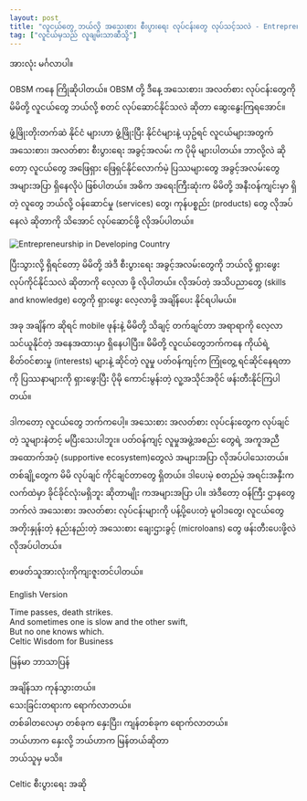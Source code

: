```yaml
---
layout: post
title: "လူငယ်တွေ ဘယ်လို အသေးစား စီးပွားရေး လုပ်ငန်းတွေ လုပ်သင့်သလဲ - Entrepreneurship  in Developing Country"
tag: ["လူငယ်မှသည် လူချမ်းသာဆီသို့"]
---
```


အားလုံး မင်္ဂလာပါ။

OBSM ကနေ ကြိုဆိုပါတယ်။ OBSM တို့ ဒီနေ့ အသေးစား၊ အလတ်စား လုပ်ငန်းတွေကို မိမိတို့ လူငယ်တွေ ဘယ်လို့ စတင် လုပ်ဆောင်နိုင်သလဲ ဆိုတာ ဆွေးနွေးကြရအောင်။

ဖွံ့ဖြိုးတိုးတက်ဆဲ နိုင်ငံ များဟာ ဖွံ့ဖြိုးပြီး နိုင်ငံများနဲ့ ယှဥ်ရင် လူငယ်များအတွက် အသေးစား၊ အလတ်စား စီးပွားရေး အခွင့်အလမ်း က ပိုမို များပါတယ်။ ဘာလို့လဲ ဆိုတော့ လူငယ်တွေ အဖြေရှား ဖြေရှင်နိုင်လောက်မဲ့ ပြဿများတွေ အခွင့်အလမ်းတွေ အများအပြာ ရှိနေလိုပဲ ဖြစ်ပါတယ်။ အဓိက အရေးကြီးဆုံးက မိမိတို့ အနီးဝန်ကျင်းမှာ ရှိတဲ့ လူတွေ ဘယ်လို့ ဝန်ဆောင်မှု (services) တွေ၊ ကုန်ပစ္စည်း (products) တွေ လိုအပ်နေလဲ ဆိုတာကို သိအောင် လုပ်ဆောင်ဖို့ လိုအပ်ပါတယ်။

<!-- more -->
<img src="http://drive.google.com/uc?export=view&id=1TRR9a0FZOmk4-hO_Vjntiw8twCPjDXi_" alt="Entrepreneurship  in Developing Country">


ပြီးသွားလို့ ရှိရင်တော့  မိမိတို့ အဲဒီ စီးပွားရေး အခွင့်အလမ်းတွေကို ဘယ်လို့ ရှားဖွေး လုပ်ကိုင်နိုင်သလဲ ဆိုတာကို လေ့လာ ဖို့ လိုပါတယ်။ လိုအပ်တဲ့ အသိပညာတွေ (skills and knowledge) တွေကို ရှားဖွေး လေ့လာဖို့ အချိန်ပေး နိုင်ရပါမယ်။

အခု အချိန်က ဆိုရင် mobile ဖုန်းနဲ့ မိမိတို့ သိချင့် တက်ချင်တာ အရာရာကို လေ့လာသင်ယူနိုင်တဲ့ အနေအထားမှာ ရှိနေပါပြီး။ မိမိတို့ လူငယ်တွေဘက်ကနေ ကိုယ်ရဲ့ စိတ်ဝင်စားမှု (interests) များနဲ့ ဆိုင်တဲ့ လူမှု ပတ်ဝန်ကျင့်က ကြုံတွေ့ ရင်ဆိုင်နေရတာကို  ပြဿနာများကို ရှားဖွေးပြီး ပိုမို ကောင်းမွန်းတဲ့ လူ့အသိုင်အဝိုင် ဖန်းတီးနိုင်ကြပါတယ်။

ဒါကတော့ လူငယ်တွေ ဘက်ကပေါ့။ အသေးစား အလတ်စား လုပ်ငန်းတွေက လုပ်ချင်တဲ့ သူများနဲတင့် မပြီးသေးပါဘူး။ ပတ်ဝန်ကျင့် လူမှုအဖွဲ့အစည်း တွေရဲ့ အကူအညီ အထောက်အပံ့ (supportive ecosystem)တွေလဲ အများအပြာ လိုအပ်ပါသေးတယ်။ တစ်ချို့တွေက မိမိ လုပ်ချင် ကိုင်ချင်တာတွေ ရှိတယ်။ ဒါပေးမဲ့ စတည်မဲ့ အရင်းအနှီးက လက်ထဲမှာ ခိုင်ခိုင်လုံးမရှိဘူး ဆိုတာမျိုး ကအများအပြာ ပါ။ အဲဒီတော့ ဝန်ကြီး ဌာနတွေ ဘက်လဲ အသေးစား အလတ်စား လုပ်ငန်းများကို ပန့်ပို့ပေးတဲ့ မူဝါဒတွေ၊ လူငယ်တွေ အတိုးနှုန်းတဲ့ နည်းနည်းတဲ့ အသေးစား ချေးဌားခွင့် (microloans) တွေ ဖန်းတီးပေးဖို့လဲ လိုအပ်ပါတယ်။

စာဖတ်သူအားလုံးကိုကျးဇူးတင်ပါတယ်။

English Version

Time passes, death strikes.<br />
And sometimes one is slow and the other swift,<br />
But no one knows which.<br />
Celtic Wisdom for Business

မြန်မာ ဘာသာပြန်

အချိန်သာ ကုန်သွားတယ်။<br />
သေးခြင်းတရားက ရောက်လာတယ်။<br />
တစ်ခါတလေမှာ တစ်ခုက နှေးပြီး၊ ကျန်တစ်ခုက ရောက်လာတယ်။<br />
ဘယ်ဟာက နှေးလို့ ဘယ်ဟာက မြန်တယ်ဆိုတာ<br />
ဘယ်သူမှ မသိ။<br />

Celtic စီးပွားရေး အဆို
